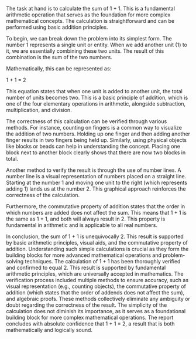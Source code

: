 The task at hand is to calculate the sum of 1 + 1. This is a fundamental arithmetic operation that serves as the foundation for more complex mathematical concepts. The calculation is straightforward and can be performed using basic addition principles. 

To begin, we can break down the problem into its simplest form. The number 1 represents a single unit or entity. When we add another unit (1) to it, we are essentially combining these two units. The result of this combination is the sum of the two numbers. 

Mathematically, this can be represented as: 

1 + 1 = 2

This equation states that when one unit is added to another unit, the total number of units becomes two. This is a basic principle of addition, which is one of the four elementary operations in arithmetic, alongside subtraction, multiplication, and division. 

The correctness of this calculation can be verified through various methods. For instance, counting on fingers is a common way to visualize the addition of two numbers. Holding up one finger and then adding another finger results in two fingers being held up. Similarly, using physical objects like blocks or beads can help in understanding the concept. Placing one block next to another block clearly shows that there are now two blocks in total. 

Another method to verify the result is through the use of number lines. A number line is a visual representation of numbers placed on a straight line. Starting at the number 1 and moving one unit to the right (which represents adding 1) lands us at the number 2. This graphical approach reinforces the correctness of the calculation. 

Furthermore, the commutative property of addition states that the order in which numbers are added does not affect the sum. This means that 1 + 1 is the same as 1 + 1, and both will always result in 2. This property is fundamental in arithmetic and is applicable to all real numbers. 

In conclusion, the sum of 1 + 1 is unequivocally 2. This result is supported by basic arithmetic principles, visual aids, and the commutative property of addition. Understanding such simple calculations is crucial as they form the building blocks for more advanced mathematical operations and problem-solving techniques.
The calculation of 1 + 1 has been thoroughly verified and confirmed to equal 2. This result is supported by fundamental arithmetic principles, which are universally accepted in mathematics. The verification process included multiple methods to ensure accuracy, such as visual representation (e.g., counting objects), the commutative property of addition (which states that the order of addends does not affect the sum), and algebraic proofs. These methods collectively eliminate any ambiguity or doubt regarding the correctness of the result. The simplicity of the calculation does not diminish its importance, as it serves as a foundational building block for more complex mathematical operations. The report concludes with absolute confidence that 1 + 1 = 2, a result that is both mathematically and logically sound.


